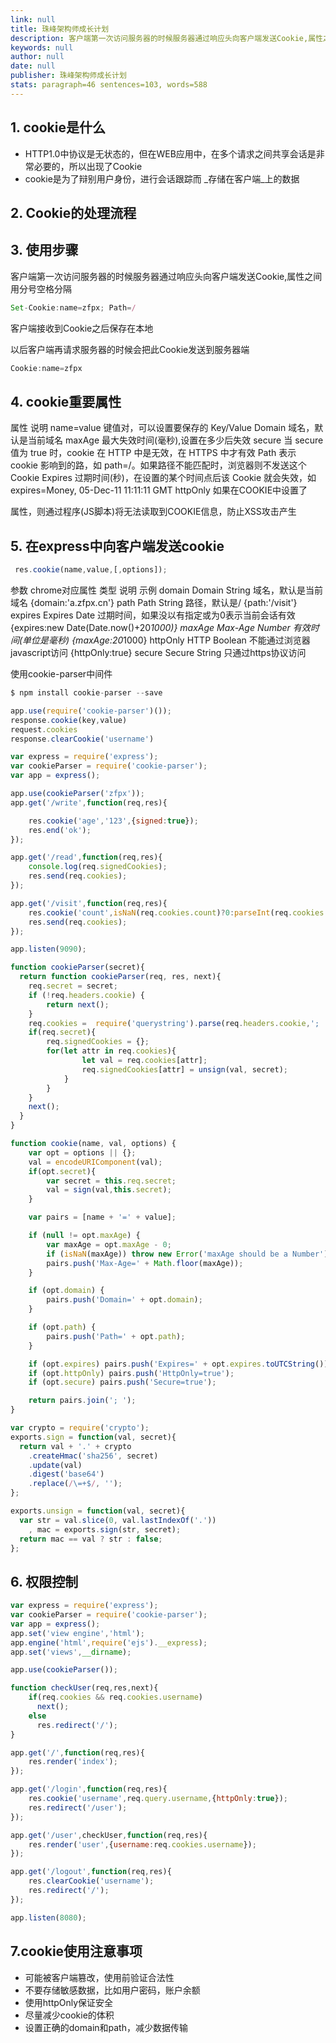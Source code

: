 ```yaml
---
link: null
title: 珠峰架构师成长计划
description: 客户端第一次访问服务器的时候服务器通过响应头向客户端发送Cookie,属性之间用分号空格分隔
keywords: null
author: null
date: null
publisher: 珠峰架构师成长计划
stats: paragraph=46 sentences=103, words=588
---
```

## 1. cookie是什么

* HTTP1.0中协议是无状态的，但在WEB应用中，在多个请求之间共享会话是非常必要的，所以出现了Cookie
* cookie是为了辩别用户身份，进行会话跟踪而 _存储在客户端_上的数据

## 2. Cookie的处理流程

## 3. 使用步骤

客户端第一次访问服务器的时候服务器通过响应头向客户端发送Cookie,属性之间用分号空格分隔

```js
Set-Cookie:name=zfpx; Path=/
```

客户端接收到Cookie之后保存在本地

以后客户端再请求服务器的时候会把此Cookie发送到服务器端

```js
Cookie:name=zfpx
```

## 4. cookie重要属性

属性 说明 name=value 键值对，可以设置要保存的 Key/Value Domain 域名，默认是当前域名 maxAge 最大失效时间(毫秒),设置在多少后失效 secure 当 secure 值为 true 时，cookie 在 HTTP 中是无效，在 HTTPS 中才有效 Path 表示 cookie 影响到的路，如 path=/。如果路径不能匹配时，浏览器则不发送这个Cookie Expires 过期时间(秒)，在设置的某个时间点后该 Cookie 就会失效，如 expires=Money, 05-Dec-11 11:11:11 GMT httpOnly 如果在COOKIE中设置了

属性，则通过程序(JS脚本)将无法读取到COOKIE信息，防止XSS攻击产生

## 5. 在express中向客户端发送cookie

```js
 res.cookie(name,value,[,options]);
```

参数 chrome对应属性 类型 说明 示例 domain Domain String 域名，默认是当前域名 {domain:'a.zfpx.cn'} path Path String 路径，默认是/ {path:'/visit'} expires Expires Date 过期时间，如果没以有指定或为0表示当前会话有效 {expires:new Date(Date.now()+20*1000)} maxAge Max-Age Number 有效时间(单位是毫秒) {maxAge:20*1000} httpOnly HTTP Boolean 不能通过浏览器javascript访问 {httpOnly:true} secure Secure String 只通过https协议访问

使用cookie-parser中间件

```js
$ npm install cookie-parser --save
```

```js
app.use(require('cookie-parser')());
response.cookie(key,value)
request.cookies
response.clearCookie('username')
```

```js
var express = require('express');
var cookieParser = require('cookie-parser');
var app = express();

app.use(cookieParser('zfpx'));
app.get('/write',function(req,res){

    res.cookie('age','123',{signed:true});
    res.end('ok');
});

app.get('/read',function(req,res){
    console.log(req.signedCookies);
    res.send(req.cookies);
});

app.get('/visit',function(req,res){
    res.cookie('count',isNaN(req.cookies.count)?0:parseInt(req.cookies.count)+1);
    res.send(req.cookies);
});

app.listen(9090);
```

```js
function cookieParser(secret){
  return function cookieParser(req, res, next){
    req.secret = secret;
    if (!req.headers.cookie) {
        return next();
    }
    req.cookies =  require('querystring').parse(req.headers.cookie,'; ','=');
    if(req.secret){
        req.signedCookies = {};
        for(let attr in req.cookies){
                let val = req.cookies[attr];
                req.signedCookies[attr] = unsign(val, secret);
            }
        }
    }
    next();
  }
}

function cookie(name, val, options) {
    var opt = options || {};
    val = encodeURIComponent(val);
    if(opt.secret){
        var secret = this.req.secret;
        val = sign(val,this.secret);
    }

    var pairs = [name + '=' + value];

    if (null != opt.maxAge) {
        var maxAge = opt.maxAge - 0;
        if (isNaN(maxAge)) throw new Error('maxAge should be a Number');
        pairs.push('Max-Age=' + Math.floor(maxAge));
    }

    if (opt.domain) {
        pairs.push('Domain=' + opt.domain);
    }

    if (opt.path) {
        pairs.push('Path=' + opt.path);
    }

    if (opt.expires) pairs.push('Expires=' + opt.expires.toUTCString());
    if (opt.httpOnly) pairs.push('HttpOnly=true');
    if (opt.secure) pairs.push('Secure=true');

    return pairs.join('; ');
}

var crypto = require('crypto');
exports.sign = function(val, secret){
  return val + '.' + crypto
    .createHmac('sha256', secret)
    .update(val)
    .digest('base64')
    .replace(/\=+$/, '');
};

exports.unsign = function(val, secret){
  var str = val.slice(0, val.lastIndexOf('.'))
    , mac = exports.sign(str, secret);
  return mac == val ? str : false;
};

```

## 6. 权限控制

```js
var express = require('express');
var cookieParser = require('cookie-parser');
var app = express();
app.set('view engine','html');
app.engine('html',require('ejs').__express);
app.set('views',__dirname);

app.use(cookieParser());

function checkUser(req,res,next){
    if(req.cookies && req.cookies.username)
      next();
    else
      res.redirect('/');
}

app.get('/',function(req,res){
    res.render('index');
});

app.get('/login',function(req,res){
    res.cookie('username',req.query.username,{httpOnly:true});
    res.redirect('/user');
});

app.get('/user',checkUser,function(req,res){
    res.render('user',{username:req.cookies.username});
});

app.get('/logout',function(req,res){
    res.clearCookie('username');
    res.redirect('/');
});

app.listen(8080);
```

## 7.cookie使用注意事项

* 可能被客户端篡改，使用前验证合法性
* 不要存储敏感数据，比如用户密码，账户余额
* 使用httpOnly保证安全
* 尽量减少cookie的体积
* 设置正确的domain和path，减少数据传输
